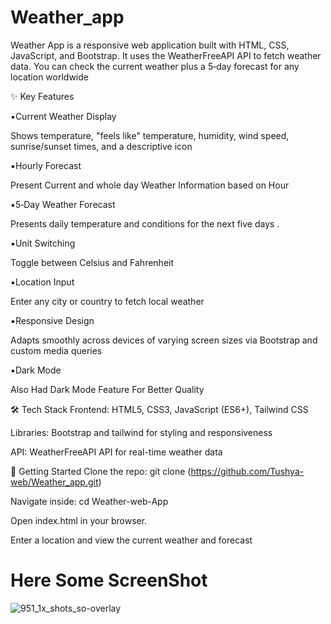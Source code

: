 # Weather_app
Weather App is a responsive web application built with HTML, CSS, JavaScript, and Bootstrap. It uses the WeatherFreeAPI API to fetch weather data. You can check the current weather plus a 5‑day forecast for any location worldwide 

✨ Key Features

▪️Current Weather Display

Shows temperature, "feels like" temperature, humidity, wind speed, sunrise/sunset times, and a descriptive icon 

▪️Hourly Forecast

Present Current and whole day Weather Information based on Hour

▪️5‑Day Weather Forecast

Presents daily temperature and conditions for the next five days .

▪️Unit Switching

Toggle between Celsius and Fahrenheit 

▪️Location Input

Enter any city or country to fetch local weather 

▪️Responsive Design

Adapts smoothly across devices of varying screen sizes via Bootstrap and custom media queries 

▪️Dark Mode

Also Had Dark Mode Feature For Better Quality

🛠️ Tech Stack
Frontend: HTML5, CSS3, JavaScript (ES6+), Tailwind CSS

Libraries: Bootstrap and tailwind for styling and responsiveness

API: WeatherFreeAPI API for real-time weather data 

🚀 Getting Started
Clone the repo:
git clone (https://github.com/Tushya-web/Weather_app.git)

Navigate inside:
cd Weather-web-App

Open index.html in your browser.

Enter a location and view the current weather and forecast 

# Here Some ScreenShot

![951_1x_shots_so-overlay](https://github.com/user-attachments/assets/f4a03490-91e8-4206-8a6f-6edd8aad0fc4)



